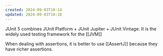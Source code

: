 ```yaml
---
created: 2024-09-03T10:14
updated: 2024-09-03T10:18
---
```

JUnit 5 combines JUnit Platform + JUnit Jupiter + JUnit Vintage. It is the widely used testing framework for the [[JVM]]

When dealing with assertions, it is better to use [[AssertJ]] because they have richer assertions. 